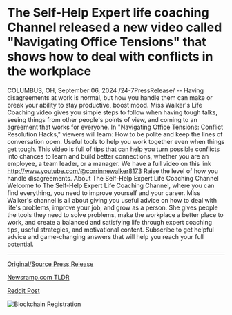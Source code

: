 # The Self-Help Expert life coaching Channel released a new video called "Navigating Office Tensions" that shows how to deal with conflicts in the workplace

COLUMBUS, OH, September 06, 2024 /24-7PressRelease/ -- Having disagreements at work is normal, but how you handle them can make or break your ability to stay productive, boost mood. Miss Walker's Life Coaching video gives you simple steps to follow when having tough talks, seeing things from other people's points of view, and coming to an agreement that works for everyone.  In "Navigating Office Tensions: Conflict Resolution Hacks," viewers will learn: How to be polite and keep the lines of conversation open.  Useful tools to help you work together even when things get tough.  This video is full of tips that can help you turn possible conflicts into chances to learn and build better connections, whether you are an employee, a team leader, or a manager.  We have a full video on this link http://www.youtube.com/@corrinnewalker8173  Raise the level of how you handle disagreements.  About The Self-Help Expert Life Coaching Channel Welcome to The Self-Help Expert Life Coaching Channel, where you can find everything, you need to improve yourself and your career. Miss Walker's channel is all about giving you useful advice on how to deal with life's problems, improve your job, and grow as a person. She gives people the tools they need to solve problems, make the workplace a better place to work, and create a balanced and satisfying life through expert coaching tips, useful strategies, and motivational content. Subscribe to get helpful advice and game-changing answers that will help you reach your full potential. 

---

[Original/Source Press Release](https://www.24-7pressrelease.com/press-release/514085/the-self-help-expert-life-coaching-channel-released-a-new-video-called-navigating-office-tensions-that-shows-how-to-deal-with-conflicts-in-the-workplace)
                    

[Newsramp.com TLDR](None) 



[Reddit Post](https://www.reddit.com/r/Leadership_Management/comments/1fa98wk/learn_conflict_resolution_hacks_with_miss_walkers/) 



![Blockchain Registration](https://cdn.newsramp.app/24-7PressRelease/qrcode/249/6/tileITTQ.webp)